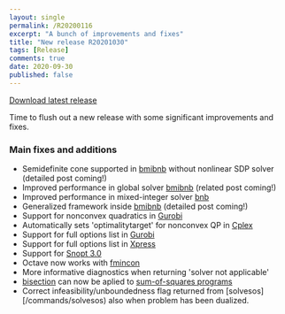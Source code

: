 ```yaml
---
layout: single
permalink: /R20200116
excerpt: "A bunch of improvements and fixes"
title: "New release R20201030"
tags: [Release]
comments: true
date: 2020-09-30
published: false
---
```


[Download latest release](/download)

Time to flush out a new release with some significant improvements and fixes.

### Main fixes and additions

* Semidefinite cone supported in [bmibnb](/solver/bmibnb/) without nonlinear SDP solver (detailed post coming!)
* Improved performance in global solver [bmibnb](/solver/bmibnb/) (related post coming!)
* Improved performance in mixed-integer solver [bnb](/solver/bnb/)
* Generalized framework inside [bmibnb](/solver/bmibnb/) (detailed post coming!)
* Support for nonconvex quadratics in [Gurobi](/solver/gurobi)
* Automatically sets 'optimalitytarget' for nonconvex QP in [Cplex](/solver/cplex)
* Support for full options list in [Gurobi](/solver/gurobi)
* Support for full options list in [Xpress](/solver/xpress)
* Support for [Snopt 3.0](/solver/snopt)
* Octave now works with [fmincon](/solver/fmincon)
* More informative diagnostics when returning 'solver not applicable'
* [bisection](/solver/bisection) can now be aplied to [sum-of-squares programs](/tutorial/sumofsquaresprogramming)
* Correct infeasibility/unboundedness flag returned from [solvesos][/commands/solvesos) also when problem has been dualized.













